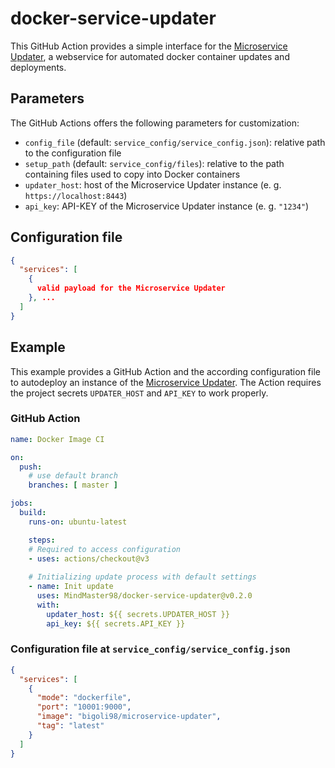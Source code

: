 # docker-service-updater
This GitHub Action provides a simple interface for the [Microservice Updater](https://github.com/MindMaster98/microservice-updater), a webservice for 
automated docker container updates and deployments.

## Parameters
The GitHub Actions offers the following parameters for customization:

* `config_file` (default: `service_config/service_config.json`): relative path to the configuration file
* `setup_path` (default: `service_config/files`): relative to the path containing files used to copy into Docker containers
* `updater_host`: host of the Microservice Updater instance (e. g. `https://localhost:8443`)
* `api_key`: API-KEY of the Microservice Updater instance (e. g. `"1234"`)

## Configuration file
```json
{
  "services": [
    {
      valid payload for the Microservice Updater
    }, ...
  ]
}
```

## Example
This example provides a GitHub Action and the according configuration file to autodeploy an instance of the [Microservice Updater](https://github.com/MindMaster98/microservice-updater). The Action requires the project secrets `UPDATER_HOST` and `API_KEY` to work properly.

### GitHub Action
```yaml
name: Docker Image CI

on:
  push:
    # use default branch
    branches: [ master ]

jobs:
  build:
    runs-on: ubuntu-latest

    steps:
    # Required to access configuration
    - uses: actions/checkout@v3
    
    # Initializing update process with default settings
    - name: Init update
      uses: MindMaster98/docker-service-updater@v0.2.0
      with:
        updater_host: ${{ secrets.UPDATER_HOST }}
        api_key: ${{ secrets.API_KEY }}
```

### Configuration file at `service_config/service_config.json`
```json
{
  "services": [
    {
      "mode": "dockerfile",
      "port": "10001:9000",
      "image": "bigoli98/microservice-updater",
      "tag": "latest"
    }
  ]
}
```
